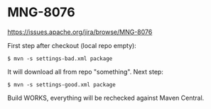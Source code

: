 # MNG-8076

https://issues.apache.org/jira/browse/MNG-8076

First step after checkout (local repo empty):

```
$ mvn -s settings-bad.xml package
```

It will download all from repo "something".
Next step:

```
$ mvn -s settings-good.xml package
```

Build WORKS, everything will be rechecked
against Maven Central.
